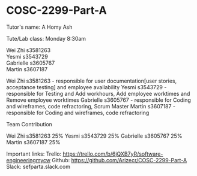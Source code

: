 # COSC-2299-Part-A
Tutor's name: A Homy Ash

Tute/Lab class: Monday 8:30am

Wei Zhi s3581263  
Yesmi s3543729  
Gabrielle s3605767  
Martin s3607187

Wei Zhi s3581263  - responsible for user documentation[user stories, acceptance testing] and employee availability
Yesmi s3543729  - responsible for Testing and Add workhours, Add employee worktimes and Remove employee worktimes
Gabrielle s3605767  - responsible for Coding and wireframes, code refractoring, Scrum Master
Martin s3607187 - responsible for Coding and wireframes, code refractoring

Team Contribution

Wei Zhi s3581263      25%
Yesmi s3543729        25%
Gabrielle s3605767    25%
Martin s3607187       25%

Important links:
Trello: https://trello.com/b/6jQXB7yR/software-engineeringmycw
Github: https://github.com/Arizecr/COSC-2299-Part-A
Slack: sefparta.slack.com

